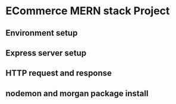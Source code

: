 # ECommerce MERN stack Project

## Environment setup

## Express server setup

## HTTP request and response

## nodemon and morgan package install
